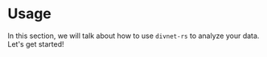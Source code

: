# Usage

In this section, we will talk about how to use `divnet-rs` to analyze your data.  Let's get started!
